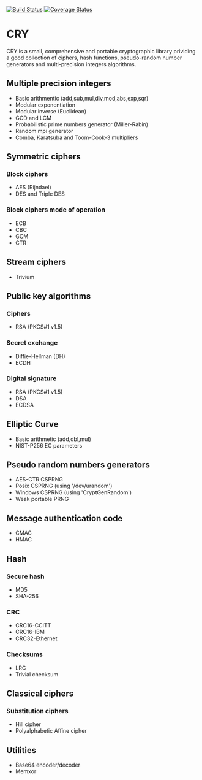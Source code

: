 [![Build Status](https://travis-ci.com/crylib/cry.svg?branch=master)](https://travis-ci.com/crylib/cry)
[![Coverage Status](https://coveralls.io/repos/github/crylib/cry/badge.svg?branch=master)](https://coveralls.io/github/crylib/cry?branch=master)


CRY
===

CRY is a small, comprehensive and portable cryptographic library prividing
a good collection of ciphers, hash functions, pseudo-random number generators
and multi-precision integers algorithms.


Multiple precision integers
---------------------------

- Basic arithmentic (add,sub,mul,div,mod,abs,exp,sqr)
- Modular exponentiation
- Modular inverse (Euclidean)
- GCD and LCM
- Probabilistic prime numbers generator (Miller-Rabin)
- Random mpi generator
- Comba, Karatsuba and Toom-Cook-3 multipliers


Symmetric ciphers
-----------------

### Block ciphers

- AES (Rijndael)
- DES and Triple DES

### Block ciphers mode of operation

- ECB
- CBC
- GCM
- CTR


Stream ciphers
--------------

- Trivium


Public key algorithms
---------------------

### Ciphers

- RSA (PKCS#1 v1.5)

### Secret exchange

- Diffie-Hellman (DH)
- ECDH

### Digital signature

- RSA (PKCS#1 v1.5)
- DSA
- ECDSA


Elliptic Curve
--------------

- Basic arithmetic (add,dbl,mul)
- NIST-P256 EC parameters


Pseudo random numbers generators
--------------------------------

- AES-CTR CSPRNG
- Posix CSPRNG (using '/dev/urandom')
- Windows CSPRNG (using 'CryptGenRandom')
- Weak portable PRNG

Message authentication code
---------------------------

- CMAC
- HMAC


Hash
----

### Secure hash

- MD5
- SHA-256

### CRC

- CRC16-CCITT
- CRC16-IBM
- CRC32-Ethernet

### Checksums

- LRC
- Trivial checksum


Classical ciphers
-----------------

### Substitution ciphers

- Hill cipher
- Polyalphabetic Affine cipher


Utilities
---------

- Base64 encoder/decoder
- Memxor
